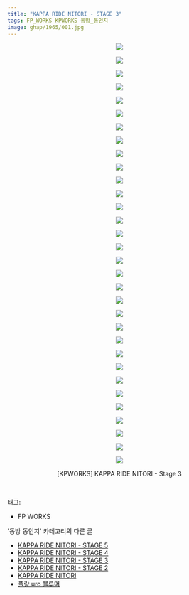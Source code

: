 ```yaml
---
title: "KAPPA RIDE NITORI - STAGE 3"
tags: FP_WORKS KPWORKS 동방_동인지
image: ghap/1965/001.jpg
---
```

<div class="article">
<p style="text-align: center; clear: none; float: none;"><img src="{{ site.nasurl }}/ghap/1965/001.jpg"/></p>
<p style="text-align: center; clear: none; float: none;"><img src="{{ site.nasurl }}/ghap/1965/002.jpg"/></p>
<p style="text-align: center; clear: none; float: none;"><img src="{{ site.nasurl }}/ghap/1965/003.jpg"/></p>
<p style="text-align: center; clear: none; float: none;"><img src="{{ site.nasurl }}/ghap/1965/004.jpg"/></p>
<p style="text-align: center; clear: none; float: none;"><img src="{{ site.nasurl }}/ghap/1965/005.jpg"/></p>
<p style="text-align: center; clear: none; float: none;"><img src="{{ site.nasurl }}/ghap/1965/006.jpg"/></p>
<p style="text-align: center; clear: none; float: none;"><img src="{{ site.nasurl }}/ghap/1965/007.jpg"/></p>
<p style="text-align: center; clear: none; float: none;"><img src="{{ site.nasurl }}/ghap/1965/008.jpg"/></p>
<p style="text-align: center; clear: none; float: none;"><img src="{{ site.nasurl }}/ghap/1965/009.jpg"/></p>
<p style="text-align: center; clear: none; float: none;"><img src="{{ site.nasurl }}/ghap/1965/010.jpg"/></p>
<p style="text-align: center; clear: none; float: none;"><img src="{{ site.nasurl }}/ghap/1965/011.jpg"/></p>
<p style="text-align: center; clear: none; float: none;"><img src="{{ site.nasurl }}/ghap/1965/012.jpg"/></p>
<p style="text-align: center; clear: none; float: none;"><img src="{{ site.nasurl }}/ghap/1965/013.jpg"/></p>
<p style="text-align: center; clear: none; float: none;"><img src="{{ site.nasurl }}/ghap/1965/014.jpg"/></p>
<p style="text-align: center; clear: none; float: none;"><img src="{{ site.nasurl }}/ghap/1965/015.jpg"/></p>
<p style="text-align: center; clear: none; float: none;"><img src="{{ site.nasurl }}/ghap/1965/016.jpg"/></p>
<p style="text-align: center; clear: none; float: none;"><img src="{{ site.nasurl }}/ghap/1965/017.jpg"/></p>
<p style="text-align: center; clear: none; float: none;"><img src="{{ site.nasurl }}/ghap/1965/018.jpg"/></p>
<p style="text-align: center; clear: none; float: none;"><img src="{{ site.nasurl }}/ghap/1965/019.jpg"/></p>
<p style="text-align: center; clear: none; float: none;"><img src="{{ site.nasurl }}/ghap/1965/020.jpg"/></p>
<p style="text-align: center; clear: none; float: none;"><img src="{{ site.nasurl }}/ghap/1965/021.jpg"/></p>
<p style="text-align: center; clear: none; float: none;"><img src="{{ site.nasurl }}/ghap/1965/022.jpg"/></p>
<p style="text-align: center; clear: none; float: none;"><img src="{{ site.nasurl }}/ghap/1965/023.jpg"/></p>
<p style="text-align: center; clear: none; float: none;"><img src="{{ site.nasurl }}/ghap/1965/024.jpg"/></p>
<p style="text-align: center; clear: none; float: none;"><img src="{{ site.nasurl }}/ghap/1965/025.jpg"/></p>
<p style="text-align: center; clear: none; float: none;"><img src="{{ site.nasurl }}/ghap/1965/026.jpg"/></p>
<p style="text-align: center; clear: none; float: none;"><img src="{{ site.nasurl }}/ghap/1965/027.jpg"/></p>
<p style="text-align: center; clear: none; float: none;"><img src="{{ site.nasurl }}/ghap/1965/028.jpg"/></p>
<p style="text-align: center; clear: none; float: none;"><img src="{{ site.nasurl }}/ghap/1965/029.jpg"/></p>
<p style="text-align: center; clear: none; float: none;"><img src="{{ site.nasurl }}/ghap/1965/030.jpg"/></p>
<p style="text-align: center; clear: none; float: none;"><img src="{{ site.nasurl }}/ghap/1965/031.jpg"/></p>
<p style="text-align: center; clear: none; float: none;"><img src="{{ site.nasurl }}/ghap/1965/032.jpg"/></p>
<p style="text-align: center; clear: none; float: none;">[KPWORKS] KAPPA RIDE NITORI - Stage 3</p>
<p><br/></p>
</div><div class="tagTrail">
<p>태그: </p>
<ul>
<li>FP WORKS</li>
</ul>
</div><div class="another">
<p>'동방 동인지' 카테고리의 다른 글</p>
<ul>
<li><a href="/2016-09-02-ghap_1967">KAPPA RIDE NITORI - STAGE 5</a></li>
<li><a href="/2016-09-02-ghap_1966">KAPPA RIDE NITORI - STAGE 4</a></li>
<li><a href="/2016-09-02-ghap_1965">KAPPA RIDE NITORI - STAGE 3</a></li>
<li><a href="/2016-09-02-ghap_1964">KAPPA RIDE NITORI - STAGE 2</a></li>
<li><a href="/2016-09-02-ghap_1963">KAPPA RIDE NITORI</a></li>
<li><a href="/2016-09-02-ghap_1962">플랑 uro 블루머</a></li>
</ul>
</div><div class="cb_module cb_fluid">
<div class="cb_wrt cb_profile">
</div><!-- commentList close -->
</div>